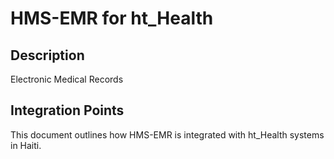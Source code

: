 # HMS-EMR for ht_Health

## Description

Electronic Medical Records

## Integration Points

This document outlines how HMS-EMR is integrated with ht_Health systems in Haiti.
